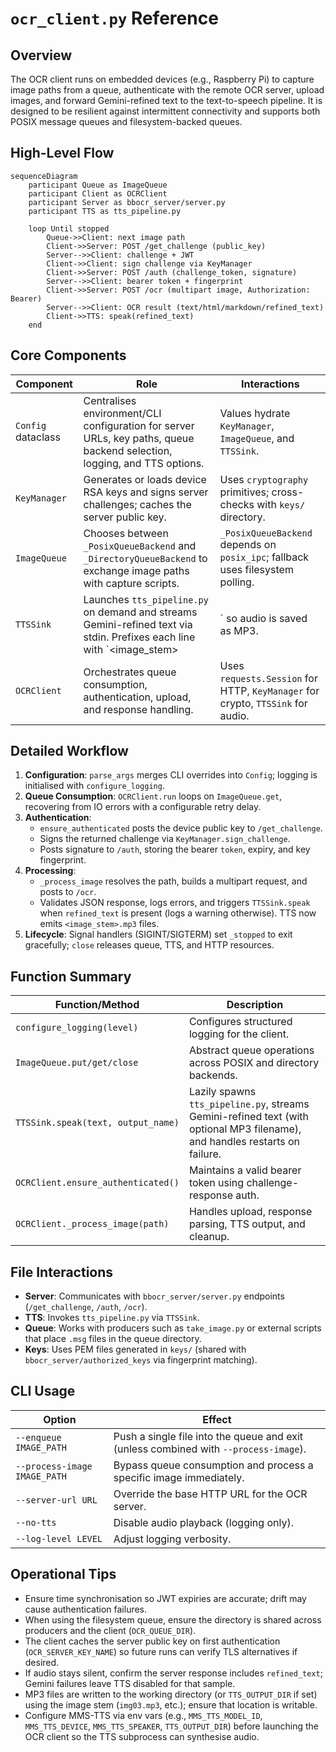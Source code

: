 # `ocr_client.py` Reference

## Overview

The OCR client runs on embedded devices (e.g., Raspberry Pi) to capture image paths from a queue, authenticate with the remote OCR server, upload images, and forward Gemini-refined text to the text-to-speech pipeline. It is designed to be resilient against intermittent connectivity and supports both POSIX message queues and filesystem-backed queues.

## High-Level Flow

```mermaid
sequenceDiagram
    participant Queue as ImageQueue
    participant Client as OCRClient
    participant Server as bbocr_server/server.py
    participant TTS as tts_pipeline.py

    loop Until stopped
        Queue->>Client: next image path
        Client->>Server: POST /get_challenge (public_key)
        Server-->>Client: challenge + JWT
        Client->>Client: sign challenge via KeyManager
        Client->>Server: POST /auth (challenge_token, signature)
        Server-->>Client: bearer token + fingerprint
        Client->>Server: POST /ocr (multipart image, Authorization: Bearer)
        Server-->>Client: OCR result (text/html/markdown/refined_text)
        Client->>TTS: speak(refined_text)
    end
```

## Core Components

| Component          | Role                                                                                                                     | Interactions                                                                    |
| ------------------ | ------------------------------------------------------------------------------------------------------------------------ | ------------------------------------------------------------------------------- |
| `Config` dataclass | Centralises environment/CLI configuration for server URLs, key paths, queue backend selection, logging, and TTS options. | Values hydrate `KeyManager`, `ImageQueue`, and `TTSSink`.                       |
| `KeyManager`       | Generates or loads device RSA keys and signs server challenges; caches the server public key.                            | Uses `cryptography` primitives; cross-checks with `keys/` directory.            |
| `ImageQueue`       | Chooses between `_PosixQueueBackend` and `_DirectoryQueueBackend` to exchange image paths with capture scripts.          | `_PosixQueueBackend` depends on `posix_ipc`; fallback uses filesystem polling.  |
| `TTSSink`          | Launches `tts_pipeline.py` on demand and streams Gemini-refined text via stdin. Prefixes each line with `<image_stem>|` so audio is saved as MP3. | Spawns subprocesses and recovers from broken pipes.                             |
| `OCRClient`        | Orchestrates queue consumption, authentication, upload, and response handling.                                           | Uses `requests.Session` for HTTP, `KeyManager` for crypto, `TTSSink` for audio. |

## Detailed Workflow

1. **Configuration**: `parse_args` merges CLI overrides into `Config`; logging is initialised with `configure_logging`.
2. **Queue Consumption**: `OCRClient.run` loops on `ImageQueue.get`, recovering from IO errors with a configurable retry delay.
3. **Authentication**:
   - `ensure_authenticated` posts the device public key to `/get_challenge`.
   - Signs the returned challenge via `KeyManager.sign_challenge`.
   - Posts signature to `/auth`, storing the bearer `token`, expiry, and key fingerprint.
4. **Processing**:
   - `_process_image` resolves the path, builds a multipart request, and posts to `/ocr`.
   - Validates JSON response, logs errors, and triggers `TTSSink.speak` when `refined_text` is present (logs a warning otherwise). TTS now emits `<image_stem>.mp3` files.
5. **Lifecycle**: Signal handlers (SIGINT/SIGTERM) set `_stopped` to exit gracefully; `close` releases queue, TTS, and HTTP resources.

## Function Summary

| Function/Method                    | Description                                                                     |
| ---------------------------------- | ------------------------------------------------------------------------------- |
| `configure_logging(level)`         | Configures structured logging for the client.                                   |
| `ImageQueue.put/get/close`         | Abstract queue operations across POSIX and directory backends.                  |
| `TTSSink.speak(text, output_name)` | Lazily spawns `tts_pipeline.py`, streams Gemini-refined text (with optional MP3 filename), and handles restarts on failure. |
| `OCRClient.ensure_authenticated()` | Maintains a valid bearer token using challenge-response auth.                   |
| `OCRClient._process_image(path)`   | Handles upload, response parsing, TTS output, and cleanup.                      |

## File Interactions

- **Server**: Communicates with `bbocr_server/server.py` endpoints (`/get_challenge`, `/auth`, `/ocr`).
- **TTS**: Invokes `tts_pipeline.py` via `TTSSink`.
- **Queue**: Works with producers such as `take_image.py` or external scripts that place `.msg` files in the queue directory.
- **Keys**: Uses PEM files generated in `keys/` (shared with `bbocr_server/authorized_keys` via fingerprint matching).

## CLI Usage

| Option                       | Effect                                                                               |
| ---------------------------- | ------------------------------------------------------------------------------------ |
| `--enqueue IMAGE_PATH`       | Push a single file into the queue and exit (unless combined with `--process-image`). |
| `--process-image IMAGE_PATH` | Bypass queue consumption and process a specific image immediately.                   |
| `--server-url URL`           | Override the base HTTP URL for the OCR server.                                       |
| `--no-tts`                   | Disable audio playback (logging only).                                               |
| `--log-level LEVEL`          | Adjust logging verbosity.                                                            |

## Operational Tips

- Ensure time synchronisation so JWT expiries are accurate; drift may cause authentication failures.
- When using the filesystem queue, ensure the directory is shared across producers and the client (`OCR_QUEUE_DIR`).
- The client caches the server public key on first authentication (`OCR_SERVER_KEY_NAME`) so future runs can verify TLS alternatives if desired.
- If audio stays silent, confirm the server response includes `refined_text`; Gemini failures leave TTS disabled for that sample.
- MP3 files are written to the working directory (or `TTS_OUTPUT_DIR` if set) using the image stem (`img03.mp3`, etc.); ensure that location is writable.
- Configure MMS-TTS via env vars (e.g., `MMS_TTS_MODEL_ID`, `MMS_TTS_DEVICE`, `MMS_TTS_SPEAKER`, `TTS_OUTPUT_DIR`) before launching the OCR client so the TTS subprocess can synthesise audio.
